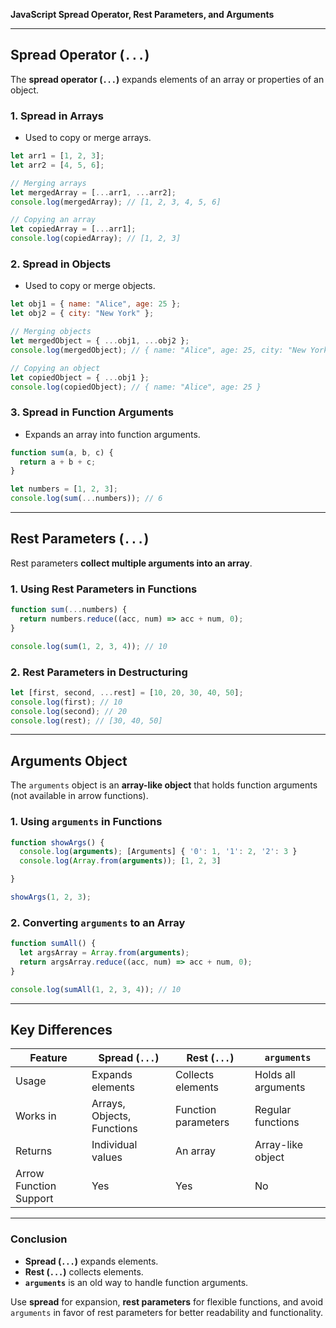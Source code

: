 **JavaScript Spread Operator, Rest Parameters, and Arguments**

---

## **Spread Operator (`...`)**
The **spread operator (`...`)** expands elements of an array or properties of an object.

### **1. Spread in Arrays**
- Used to copy or merge arrays.

```javascript
let arr1 = [1, 2, 3];
let arr2 = [4, 5, 6];

// Merging arrays
let mergedArray = [...arr1, ...arr2];
console.log(mergedArray); // [1, 2, 3, 4, 5, 6]

// Copying an array
let copiedArray = [...arr1];
console.log(copiedArray); // [1, 2, 3]
```

### **2. Spread in Objects**
- Used to copy or merge objects.

```javascript
let obj1 = { name: "Alice", age: 25 };
let obj2 = { city: "New York" };

// Merging objects
let mergedObject = { ...obj1, ...obj2 };
console.log(mergedObject); // { name: "Alice", age: 25, city: "New York" }

// Copying an object
let copiedObject = { ...obj1 };
console.log(copiedObject); // { name: "Alice", age: 25 }
```

### **3. Spread in Function Arguments**
- Expands an array into function arguments.

```javascript
function sum(a, b, c) {
  return a + b + c;
}

let numbers = [1, 2, 3];
console.log(sum(...numbers)); // 6
```

---

## **Rest Parameters (`...`)**
Rest parameters **collect multiple arguments into an array**.

### **1. Using Rest Parameters in Functions**
```javascript
function sum(...numbers) {
  return numbers.reduce((acc, num) => acc + num, 0);
}

console.log(sum(1, 2, 3, 4)); // 10
```

### **2. Rest Parameters in Destructuring**
```javascript
let [first, second, ...rest] = [10, 20, 30, 40, 50];
console.log(first); // 10
console.log(second); // 20
console.log(rest); // [30, 40, 50]
```

---

## **Arguments Object**
The `arguments` object is an **array-like object** that holds function arguments (not available in arrow functions).

### **1. Using `arguments` in Functions**
```javascript
function showArgs() {
  console.log(arguments); [Arguments] { '0': 1, '1': 2, '2': 3 }
  console.log(Array.from(arguments)); [1, 2, 3]

}

showArgs(1, 2, 3); 
```

### **2. Converting `arguments` to an Array**
```javascript
function sumAll() {
  let argsArray = Array.from(arguments);
  return argsArray.reduce((acc, num) => acc + num, 0);
}

console.log(sumAll(1, 2, 3, 4)); // 10
```

---

## **Key Differences**

| Feature           | Spread (`...`)          | Rest (`...`)            | `arguments`       |
|------------------|----------------------|----------------------|-----------------|
| Usage           | Expands elements      | Collects elements    | Holds all arguments |
| Works in        | Arrays, Objects, Functions | Function parameters | Regular functions |
| Returns         | Individual values     | An array             | Array-like object |
| Arrow Function Support | Yes | Yes | No |

---

### **Conclusion**
- **Spread (`...`)** expands elements.
- **Rest (`...`)** collects elements.
- **`arguments`** is an old way to handle function arguments.

Use **spread** for expansion, **rest parameters** for flexible functions, and avoid `arguments` in favor of rest parameters for better readability and functionality.

